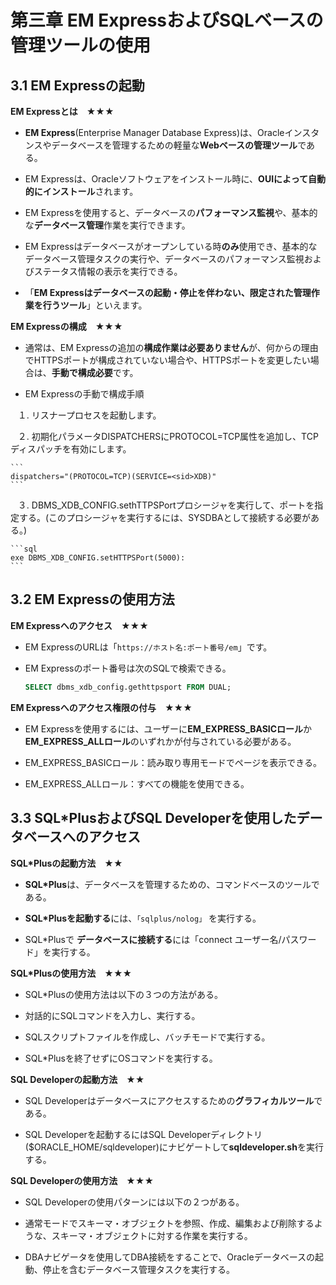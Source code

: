 # 第三章 EM ExpressおよびSQLベースの管理ツールの使用

## 3.1 EM Expressの起動

**EM Expressとは　★★★**

+ **EM Express**(Enterprise Manager Database Express)は、Oracleインスタンスやデータベースを管理するための軽量な**Webベースの管理ツール**である。

+ EM Expressは、Oracleソフトウェアをインストール時に、**OUIによって自動的にインストール**されます。

+ EM Expressを使用すると、データベースの**パフォーマンス監視**や、基本的な**データベース管理**作業を実行できます。

+ EM Expressはデータベースがオープンしている時**のみ**使用でき、基本的なデータベース管理タスクの実行や、データベースのパフォーマンス監視およびステータス情報の表示を実行できる。

+ 「**EM Expressはデータベースの起動・停止を伴わない、限定された管理作業を行うツール**」といえます。

**EM Expressの構成　★★★**

+ 通常は、EM Expressの追加の**構成作業は必要ありません**が、何からの理由でHTTPSポートが構成されていない場合や、HTTPSポートを変更したい場合は、**手動で構成必要**です。

+ EM Expressの手動で構成手順

    １. リスナープロセスを起動します。

    ２. 初期化パラメータDISPATCHERSにPROTOCOL=TCP属性を追加し、TCPディスパッチを有効にします。

    ```
    dispatchers="(PROTOCOL=TCP)(SERVICE=<sid>XDB)"
    ```  

    ３. DBMS_XDB_CONFIG.sethTTPSPortプロシージャを実行して、ポートを指定する。(このプロシージャを実行するには、SYSDBAとして接続する必要がある。)

    ```sql
    exe DBMS_XDB_CONFIG.setHTTPSPort(5000):
    ```

## 3.2 EM Expressの使用方法

**EM Expressへのアクセス　★★★**

+ EM ExpressのURLは「```https://ホスト名:ポート番号/em```」です。

+ EM Expressのポート番号は次のSQLで検索できる。

    ```sql
    SELECT dbms_xdb_config.gethttpsport FROM DUAL;
    ```

**EM Expressへのアクセス権限の付与　★★★**

+ EM Expressを使用するには、ユーザーに**EM_EXPRESS_BASICロール**か**EM_EXPRESS_ALLロール**のいずれかが付与されている必要がある。

+ EM_EXPRESS_BASICロール：読み取り専用モードでページを表示できる。

+ EM_EXPRESS_ALLロール：すべての機能を使用できる。

## 3.3 SQL*PlusおよびSQL Developerを使用したデータベースへのアクセス

**SQL*Plusの起動方法　★★**

+ **SQL*Plus**は、データベースを管理するための、コマンドベースのツールである。

+ **SQL*Plusを起動する**には、```「sqlplus/nolog」``` を実行する。

+ SQL\*Plusで **データベースに接続する**には「connect ユーザー名/パスワード」を実行する。

**SQL*Plusの使用方法　★★★**

+ SQL*Plusの使用方法は以下の３つの方法がある。

 + 対話的にSQLコマンドを入力し、実行する。
 
 + SQLスクリプトファイルを作成し、バッチモードで実行する。
 
 + SQL*Plusを終了せずにOSコマンドを実行する。

**SQL Developerの起動方法　★★**

+ SQL Developerはデータベースにアクセスするための**グラフィカルツール**である。

+ SQL Developerを起動するにはSQL Developerディレクトリ($ORACLE_HOME/sqldeveloper)にナビゲートして**sqldeveloper.sh**を実行する。

**SQL Developerの使用方法　★★★**

+ SQL Developerの使用パターンには以下の２つがある。

 + 通常モードでスキーマ・オブジェクトを参照、作成、編集および削除するような、スキーマ・オブジェクトに対する作業を実行する。
 
 + DBAナビゲータを使用してDBA接続をすることで、Oracleデータベースの起動、停止を含むデータベース管理タスクを実行する。
